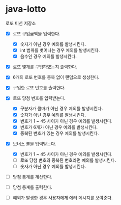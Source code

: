 # java-lotto

로또 미션 저장소

- [x] 로또 구입금액을 입력한다.
    - [x] 숫자가 아닌 경우 예외를 발생시킨다.
    - [x] int 범위를 벗어나는 경우 예외를 발생시킨다.
    - [x] 음수인 경우 예외를 발생시킨다.
- [x] 로또 몇개를 구입하였는지 출력한다.
- [x] 6개의 로또 번호를 중복 없이 랜덤으로 생성한다.
- [x] 구입한 로또 번호를 출력한다.
- [x] 로또 당첨 번호를 입력받는다.
    - [x] 구분자가 콤마가 아닌 경우 예외를 발생시킨다.
    - [x] 숫자가 아닌 경우 예외를 발생시킨다.
    - [x] 번호가 1 ~ 45 사이가 아닌 경우 예외를 발생시킨다.
    - [x] 번호가 6개가 아닌 경우 예외를 발생시킨다.
    - [x] 중복된 번호가 있는 경우 예외를 발생시킨다.
- [x] 보너스 볼을 입력받는다.
    - [x] 번호가 1 ~ 45 사이가 아닌 경우 예외를 발생시킨다.
    - [ ] 로또 당첨 번호와 중복된 번호라면 예외를 발생시킨다.
    - [ ] 숫자가 아닌 경우 예외를 발생시킨다.
- [ ] 당첨 통계를 계산한다.
- [ ] 당첨 통계를 출력한다.

- [ ] 예외가 발생한 경우 사용자에게 에러 메시지를 보여준다. 